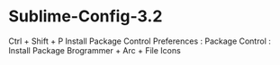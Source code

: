 # Sublime-Config-3.2

Ctrl + Shift + P
Install Package Control
Preferences : Package Control : Install Package 
Brogrammer + Arc + File Icons
